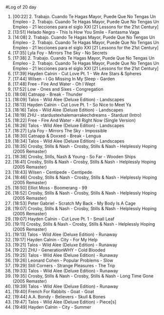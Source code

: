 #Log of 20 day

1. [00:22] 2. Trabajo. Cuando Te Hagas Mayor, Puede Que No Tengas Un Empleo - 2. Trabajo. Cuando Te Hagas Mayor, Puede Que No Tengas Un Empleo - 21 lecciones para el siglo XXI [21 Lessons for the 21st Century]
1. [13:51] Helado Negro - This Is How You Smile - Fantasma Vaga
1. [14:08] 2. Trabajo. Cuando Te Hagas Mayor, Puede Que No Tengas Un Empleo - 2. Trabajo. Cuando Te Hagas Mayor, Puede Que No Tengas Un Empleo - 21 lecciones para el siglo XXI [21 Lessons for the 21st Century]
1. [17:35] Lyla Foy - Mirrors The Sky - No Secrets
1. [17:38] 2. Trabajo. Cuando Te Hagas Mayor, Puede Que No Tengas Un Empleo - 2. Trabajo. Cuando Te Hagas Mayor, Puede Que No Tengas Un Empleo - 21 lecciones para el siglo XXI [21 Lessons for the 21st Century]
1. [17:39] Hayden Calnin - Cut Love Pt. 1 - We Are Stars & Spheres
1. [17:44] Wilsen - I Go Missing In My Sleep - Garden
1. [17:48] Free - Fire And Water - Oh I Wept
1. [17:52] Low - Ones and Sixes - Congregation
1. [18:08] Catnapp - Break - Thunder
1. [18:09] Talos - Wild Alee (Deluxe Edition) - Landscapes
1. [18:13] Hayden Calnin - Cut Love Pt. 1 - So Nice to Meet Ya
1. [18:16] Talos - Wild Alee (Deluxe Edition) - Landscapes
1. [18:19] ZHU - stardustexhalemarrakechdreams - Stardust (Intro)
1. [18:22] Free - Fire And Water - All Right Now (Single Version)
1. [18:26] Talos - Wild Alee (Deluxe Edition) - Landscapes
1. [18:27] Lyla Foy - Mirrors The Sky - Impossible
1. [18:30] Catnapp & Doxxed - Break - Lengua
1. [18:34] Talos - Wild Alee (Deluxe Edition) - Landscapes
1. [18:35] Crosby, Stills & Nash - Crosby, Stills & Nash - Helplessly Hoping (2005 Remaster)
1. [18:38] Crosby, Stills, Nash & Young - So Far - Wooden Ships
1. [18:41] Crosby, Stills & Nash - Crosby, Stills & Nash - Helplessly Hoping (2005 Remaster)
1. [18:43] Wilsen - Centipede - Centipede
1. [18:46] Crosby, Stills & Nash - Crosby, Stills & Nash - Helplessly Hoping (2005 Remaster)
1. [18:50] Elliot Moss - Boomerang - 99
1. [18:52] Crosby, Stills & Nash - Crosby, Stills & Nash - Helplessly Hoping (2005 Remaster)
1. [18:53] Peter Gabriel - Scratch My Back - My Body Is A Cage
1. [19:07] Crosby, Stills & Nash - Crosby, Stills & Nash - Helplessly Hoping (2005 Remaster)
1. [19:07] Hayden Calnin - Cut Love Pt. 1 - Small Leaf
1. [19:11] Crosby, Stills & Nash - Crosby, Stills & Nash - Helplessly Hoping (2005 Remaster)
1. [19:13] Talos - Wild Alee (Deluxe Edition) - Runaway
1. [19:17] Hayden Calnin - City - For My Help
1. [19:21] Talos - Wild Alee (Deluxe Edition) - Runaway
1. [19:22] ZHU - GenerationWHY - Cold Blooded
1. [19:25] Talos - Wild Alee (Deluxe Edition) - Runaway
1. [19:26] Leonard Cohen - Popular Problems - Slow
1. [19:29] Still Corners - Strange Pleasures - The Trip
1. [19:33] Talos - Wild Alee (Deluxe Edition) - Runaway
1. [19:35] Crosby, Stills & Nash - Crosby, Stills & Nash - Long Time Gone (2005 Remaster)
1. [19:39] Talos - Wild Alee (Deluxe Edition) - Runaway
1. [19:40] French For Rabbits - Goat - Goat
1. [19:44] A.A. Bondy - Believers - Skull & Bones
1. [19:47] Talos - Wild Alee (Deluxe Edition) - Piece[s]
1. [19:49] Hayden Calnin - City - Summer
